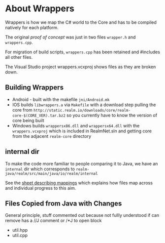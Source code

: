 About Wrappers
==============

Wrappers is how we map the C# world to the Core and has to be compiled natively for each platform.

The original _proof of concept_ was just in two files `wrapper.h` and `wrappers.cpp`.

For migration of build scripts, `wrappers.cpp` has been retained and #includes all other files.

The Visual Studio project wrappers.vcxproj shows files as they are broken down.

Building Wrappers
-----------------------
* Android - built with the makefile `jni/Android.mk`
* IOS builds `libwrappers.a` via `Makefile` with a download step pulling the core from `http://static.realm.io/downloads/core/realm-core-$(CORE_VER).tar.bz2` so you currently have to know the version of core being built
* Windows builds `wrappersx86.dll` and `wrappersx64.dll` with the `wrappers.vcxproj` which is included in RealmNet.sln and getting core from the adjacent `realm-core` directory



internal dir
-------------
To make the code more familiar to people comparing it to Java, we have an `internal` dir which corresponds to `realm-java/realm/src/main/java/io/realm/internal`

See the [sheet describing mappings](https://docs.google.com/a/tightdb.com/spreadsheets/d/1nIcG7SQMrfcN5YE2xcKm3Oy6wubqOENvtWTfhhwk4GA/edit?usp=sharing) which explains how files map across and individual progress to this aim.


Files Copied from Java with Changes
-----------------------------------------------

General principle, stuff commented out because not fullly understood if can remove has a //J comment or /*J to open block



* util.hpp
* util.cpp